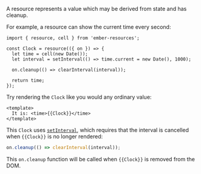 A resource represents a value which may be derived from state and has cleanup.

For example, a resource can show the current time every second:

```gjs
import { resource, cell } from 'ember-resources';

const Clock = resource(({ on }) => {
  let time = cell(new Date());
  let interval = setInterval(() => time.current = new Date(), 1000);

  on.cleanup(() => clearInterval(interval));

  return time;
});
```

Try rendering the `Clock` like you would any ordinary value:

```gjs
<template>
  It is: <time>{{Clock}}</time>
</template>
```

This `Clock` uses [`setInterval`][mdn-setInterval], which requires that the interval is cancelled when `{{Clock}}` is no longer rendered:

```js
on.cleanup(() => clearInterval(interval));
```

This `on.cleanup` function will be called when `{{Clock}}` is removed from the DOM.

[mdn-setInterval]: https://developer.mozilla.org/en-US/docs/Web/API/setInterval
